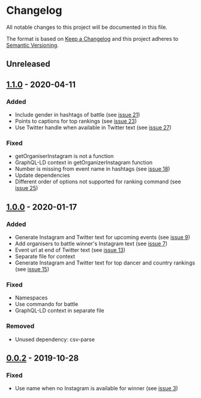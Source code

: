 # Changelog

All notable changes to this project will be documented in this file.

The format is based on [Keep a Changelog](http://keepachangelog.com/en/1.0.0/)
and this project adheres to [Semantic Versioning](http://semver.org/spec/v2.0.0.html).

## Unreleased

## [1.1.0] - 2020-04-11

### Added
- Include gender in hashtags of battle (see [issue 21](https://github.com/dancehall-battle/social-media-text-generator/issues/21))
- Points to captions for top rankings (see [issue 23](https://github.com/dancehall-battle/social-media-text-generator/issues/23))
- Use Twitter handle when available in Twitter text (see [issue 27](https://github.com/dancehall-battle/social-media-text-generator/issues/27))

### Fixed
- getOrganiserInstagram is not a function
- GraphQL-LD context in getOrganizerInstagram function
- Number is missing from event name in hashtags (see [issue 18](https://github.com/dancehall-battle/social-media-text-generator/issues/18))
- Update dependencies
- Different order of options not supported for ranking command (see [issue 25](https://github.com/dancehall-battle/social-media-text-generator/issues/25))

## [1.0.0] - 2020-01-17

### Added
- Generate Instagram and Twitter text for upcoming events (see [issue 9](https://github.com/dancehall-battle/social-media-text-generator/issues/9))
- Add organisers to battle winner's Instagram text (see [issue 7](https://github.com/dancehall-battle/social-media-text-generator/issues/7))
- Event url at end of Twitter text (see [issue 13](https://github.com/dancehall-battle/social-media-text-generator/issues/13))
- Separate file for context
- Generate Instagram and Twitter text for top dancer and country rankings (see [issue 15](https://github.com/dancehall-battle/social-media-text-generator/issues/15))

### Fixed
- Namespaces
- Use commando for battle
- GraphQL-LD context in separate file

### Removed
- Unused dependency: csv-parse

## [0.0.2] - 2019-10-28

### Fixed
- Use name when no Instagram is available for winner (see [issue 3](https://github.com/dancehall-battle/social-media-text-generator/issues/3))

[1.1.0]: https://github.com/dancehall-battle/social-media-text-generator/compare/v1.0.0...v1.1.0
[1.0.0]: https://github.com/dancehall-battle/social-media-text-generator/compare/v0.0.2...v1.0.0
[0.0.2]: https://github.com/dancehall-battle/social-media-text-generator/compare/v0.0.1...v0.0.2
